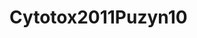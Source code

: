 <a name="material" />

# Cytotox2011Puzyn10
<script type="application/ld+json">
  {
    "@context": "https://schema.org/",
    "@type": "ChemicalSubstance",
    "http://purl.org/dc/terms/conformsTo":
      {
        "@type": "CreativeWork",
        "@id": "https://bioschemas.org/profiles/ChemicalSubstance/0.4-RELEASE/"
      },
    "@id": "https://egonw.github.io/nanowiki/nanowiki10.html#material",
    "name": "Cytotox2011Puzyn10",
    "sameAs: "http://127.0.0.1/mediawiki/index.php/Special:URIResolver/Cytotox2011Puzyn10"
  }
</script>

